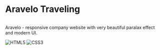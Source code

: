 # Aravelo Traveling
<img src="./aravelo_full.png" alt="">

Aravelo  -  responsive company website with very beautiful paralax effect and modern UI.

![HTML5](https://img.shields.io/badge/html5-%23E34F26.svg?style=for-the-badge&logo=html5&logoColor=white) ![CSS3](https://img.shields.io/badge/css3-%231572B6.svg?style=for-the-badge&logo=css3&logoColor=white)

